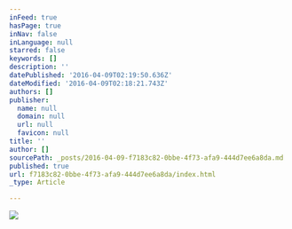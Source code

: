 ```yaml
---
inFeed: true
hasPage: true
inNav: false
inLanguage: null
starred: false
keywords: []
description: ''
datePublished: '2016-04-09T02:19:50.636Z'
dateModified: '2016-04-09T02:18:21.743Z'
authors: []
publisher:
  name: null
  domain: null
  url: null
  favicon: null
title: ''
author: []
sourcePath: _posts/2016-04-09-f7183c82-0bbe-4f73-afa9-444d7ee6a8da.md
published: true
url: f7183c82-0bbe-4f73-afa9-444d7ee6a8da/index.html
_type: Article

---
```

![](https://the-grid-user-content.s3-us-west-2.amazonaws.com/c0b0502c-32ee-4d8d-98e7-bf521f0787a6.jpg)